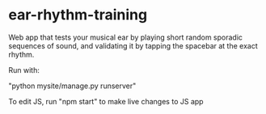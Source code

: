 # ear-rhythm-training
Web app that tests your musical ear by playing short random sporadic sequences of sound, and validating it by tapping the spacebar at the exact rhythm.


Run with:

"python mysite/manage.py runserver"

To edit JS, run "npm start" to make live changes to JS app
